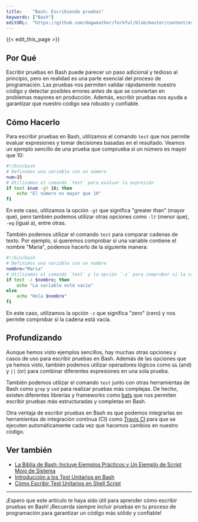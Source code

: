 ```yaml
---
title:    "Bash: Escribiendo pruebas"
keywords: ["Bash"]
editURL:  "https://github.com/dogweather/forkful/blob/master/content/es/bash/writing-tests.md"
---
```


{{< edit_this_page >}}

## Por Qué

Escribir pruebas en Bash puede parecer un paso adicional y tedioso al principio, pero en realidad es una parte esencial del proceso de programación. Las pruebas nos permiten validar rápidamente nuestro código y detectar posibles errores antes de que se conviertan en problemas mayores en producción. Además, escribir pruebas nos ayuda a garantizar que nuestro código sea robusto y confiable.

## Cómo Hacerlo

Para escribir pruebas en Bash, utilizamos el comando `test` que nos permite evaluar expresiones y tomar decisiones basadas en el resultado. Veamos un ejemplo sencillo de una prueba que comprueba si un número es mayor que 10:

```Bash
#!/bin/bash
# Definimos una variable con un número
num=15
# Utilizamos el comando `test` para evaluar la expresión
if test $num -gt 10; then
    echo "El número es mayor que 10"
fi
```

En este caso, utilizamos la opción `-gt` que significa "greater than" (mayor que), pero también podemos utilizar otras opciones como `-lt` (menor que), `-eq` (igual a), entre otras.

También podemos utilizar el comando `test` para comparar cadenas de texto. Por ejemplo, si queremos comprobar si una variable contiene el nombre "Maria", podemos hacerlo de la siguiente manera:

```Bash
#!/bin/bash
# Definimos una variable con un nombre
nombre="Maria"
# Utilizamos el comando `test` y la opción `-z` para comprobar si la cadena está vacía
if test -z $nombre; then
    echo "La variable está vacía"
else
    echo "Hola $nombre"
fi
```

En este caso, utilizamos la opción `-z` que significa "zero" (cero) y nos permite comprobar si la cadena está vacía.

## Profundizando

Aunque hemos visto ejemplos sencillos, hay muchas otras opciones y casos de uso para escribir pruebas en Bash. Además de las opciones que ya hemos visto, también podemos utilizar operadores lógicos como `&&` (and) y `||` (or) para combinar diferentes expresiones en una sola prueba.

También podemos utilizar el comando `test` junto con otras herramientas de Bash como `grep` y `sed` para realizar pruebas más complejas. De hecho, existen diferentes librerías y frameworks como [bats](https://github.com/sstephenson/bats) que nos permiten escribir pruebas más estructuradas y completas en Bash.

Otra ventaja de escribir pruebas en Bash es que podemos integrarlas en herramientas de integración continua (CI) como [Travis CI](https://travis-ci.com/) para que se ejecuten automáticamente cada vez que hacemos cambios en nuestro código.

## Ver también

- [La Biblia de Bash: Incluye Ejemplos Prácticos y Un Ejemplo de Script Mojo de Sistema](https://www.bashbible.com/)
- [Introducción a los Test Unitarios en Bash](https://medium.com/@pablormier/testing-unitario-en-bash-66c9a959aa31)
- [Cómo Escribir Test Unitarios en Shell Script](https://dev.to/thiht/shell-scripts-testing-made-easy-2h7g)

---

¡Espero que este artículo te haya sido útil para aprender cómo escribir pruebas en Bash! ¡Recuerda siempre incluir pruebas en tu proceso de programación para garantizar un código más sólido y confiable!